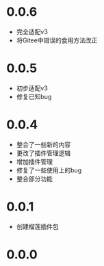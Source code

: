 # 0.0.6

* 完全适配v3
* 将Gitee中错误的食用方法改正

# 0.0.5

* 初步适配v3
* 修复已知bug

# 0.0.4

* 整合了一些新的内容
* 更改了插件管理逻辑
* 增加插件管理
* 修复了一些使用上的bug
* 整合部分功能

# 0.0.1

* 创建榴莲插件包

# 0.0.0
